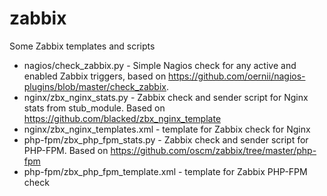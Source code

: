 # zabbix
Some Zabbix templates and scripts

* nagios/check_zabbix.py - Simple Nagios check for any active and enabled Zabbix triggers, based on https://github.com/oernii/nagios-plugins/blob/master/check_zabbix.
* nginx/zbx_nginx_stats.py - Zabbix check and sender script for Nginx stats from stub_module. Based on https://github.com/blacked/zbx_nginx_template
* nginx/zbx_nginx_templates.xml - template for Zabbix check for Nginx
* php-fpm/zbx_php_fpm_stats.py - Zabbix check and sender script for PHP-FPM. Based on https://github.com/oscm/zabbix/tree/master/php-fpm
* php-fpm/zbx_php_fpm_template.xml - template for Zabbix PHP-FPM check

